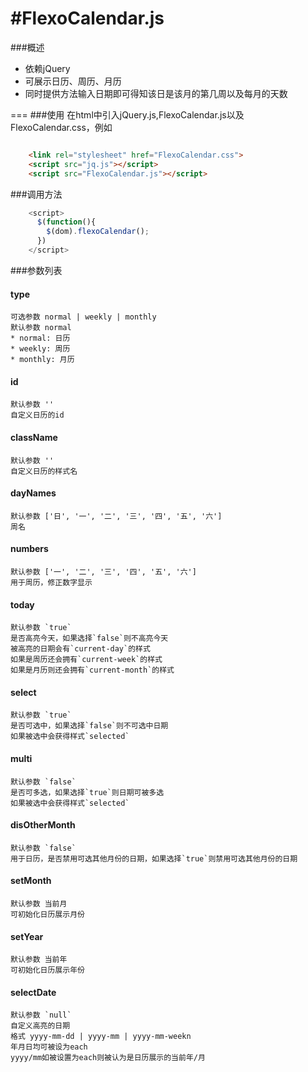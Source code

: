 #FlexoCalendar.js
===

###概述
- 依赖jQuery
- 可展示日历、周历、月历
- 同时提供方法输入日期即可得知该日是该月的第几周以及每月的天数

===
###使用
在html中引入jQuery.js,FlexoCalendar.js以及FlexoCalendar.css，例如

```html

    <link rel="stylesheet" href="FlexoCalendar.css">
    <script src="jq.js"></script>
    <script src="FlexoCalendar.js"></script>

```

###调用方法

```JavaScript
    <script>
      $(function(){
        $(dom).flexoCalendar();
      })
    </script>
```

###参数列表

#### type  
    可选参数 normal | weekly | monthly 
    默认参数 normal
    * normal: 日历
    * weekly: 周历
    * monthly: 月历
    
#### id
    默认参数 ''
    自定义日历的id
    
#### className
    默认参数 ''
    自定义日历的样式名

#### dayNames
    默认参数 ['日', '一', '二', '三', '四', '五', '六']
    周名
    
#### numbers
    默认参数 ['一', '二', '三', '四', '五', '六']
    用于周历，修正数字显示

#### today
    默认参数 `true`
    是否高亮今天，如果选择`false`则不高亮今天
    被高亮的日期会有`current-day`的样式
    如果是周历还会拥有`current-week`的样式
    如果是月历则还会拥有`current-month`的样式
    
#### select
    默认参数 `true`
    是否可选中，如果选择`false`则不可选中日期
    如果被选中会获得样式`selected`
    
#### multi
    默认参数 `false`
    是否可多选，如果选择`true`则日期可被多选
    如果被选中会获得样式`selected`
    
#### disOtherMonth
    默认参数 `false`
    用于日历，是否禁用可选其他月份的日期，如果选择`true`则禁用可选其他月份的日期
    
#### setMonth
    默认参数 当前月
    可初始化日历展示月份
    
#### setYear
    默认参数 当前年
    可初始化日历展示年份
    
#### selectDate
    默认参数 `null`
    自定义高亮的日期
    格式 yyyy-mm-dd | yyyy-mm | yyyy-mm-weekn
    年月日均可被设为each
    yyyy/mm如被设置为each则被认为是日历展示的当前年/月
